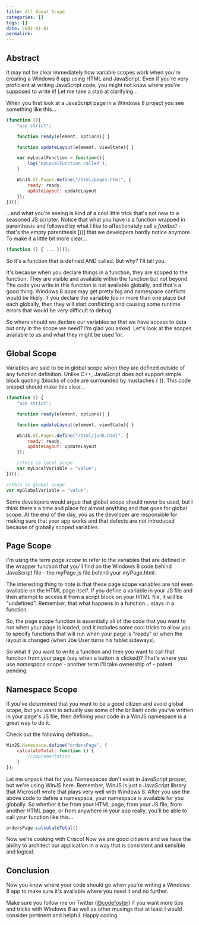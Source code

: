```yaml
---
title: All About Scope
categories: []
tags: []
date: 2001-01-01
permalink: 
---
```


## Abstract

It may not be clear immediately how variable scopes work when you're creating a Windows 8 app using HTML and JavaScript. Even if you're very proficient at writing JavaScript code, you might not know where you're supposed to write it! Let me take a stab at clarifying...

When you first look at a JavaScript page in a Windows 8 project you see  something like this...

``` js
(function (){
    "use strict";

    function ready(element, options){ }

    function updateLayout(element, viewState){ }

    var myLocalFunction = function(){
        log('myLocalFunction called');
    }

    WinJS.UI.Pages.define("/html/page1.html", {
        ready: ready,
        updateLayout: updateLayout
    });
})();
```

...and what you're seeing is kind of a cool little trick that's not new to a seasoned JS scripter. Notice that what you have is a function wrapped in parenthesis and followed by what I like to affectionately call a _football_ - that's the empty parenthesis [()] that we developers hardly notice anymore. To make it a little bit more clear...

``` js
(function () { ... })();
```

So it's a function that is defined AND called. But why? I'll tell you.

It's because when you declare things in a function, they are scoped to the function. They are visible and available within the function but not beyond. The code you write in this function is not available globally, and that's a good thing. Windows 8 apps may get pretty big and namespace conflicts would be likely. If you declare the variable _foo_ in more than one place but each globally, then they will start conflicting and causing some runtime errors that would be very difficult to debug.

So where should we declare our variables so that we have access to data but only in the scope we need? I'm glad you asked. Let's look at the scopes available to us and what they might be used for.

## Global Scope

Variables are said to be in global scope when they are defined outside of any function definition. Unlike C++, JavaScript does not support simple block quoting (blocks of code are surrounded by mustaches { }). This code snippet should make this clear...

``` js
(function () {
    "use strict";

    function ready(element, options){ }

    function updateLayout(element, viewState){ }

    WinJS.UI.Pages.define("/html/junk.html", {
        ready: ready,
        updateLayout: updateLayout
    });

    //this is local scope
    var myLocalVariable = "value";
})();

//this is global scope
var myGlobalVariable = "value"; 
```

Some developers would argue that global scope should never be used, but I think there's a time and place for almost anything and that goes for global scope. At the end of the day, you as the developer are responsible for making sure that your app works and that defects are not introduced because of globally scoped variables.

## Page Scope

I'm using the term _page scope_ to refer to the variables that are defined in the wrapper function that you'll find on the Windows 8 code behind JavaScript file &ndash; the myPage.js file behind your myPage.html.

The interesting thing to note is that these page scope variables are not even available on the HTML page itself. If you define a variable in your JS file and then attempt to access it from a script block on your HTML file, it will be "undefined". Remember, that what happens in a function... stays in a function.

So, the page scope function is essentially all of the code that you want to run when your page is loaded, and it includes some cool tricks to allow you to specify functions that will run when your page is "ready" or when the layout is changed (when Joe User turns his tablet sideways).

So what if you want to write a function and then you want to call that function from your page (say when a button is clicked)? That's where you use _namespace scope_ - another term I'll take ownership of &ndash; patent pending.

## Namespace Scope

If you've determined that you want to be a good citizen and avoid global scope, but you want to actually use some of the brilliant code you've written in your page's JS file, then defining your code in a WinJS namespace is a great way to do it.

Check out the following definition...

``` js
WinJS.Namespace.define("ordersPage", {
    calculateTotal: function () {
        //implementation
    }
});
```

Let me unpack that for you. Namespaces don't exist in JavaScript proper, but we're using WinJS here. Remember, WinJS is just a JavaScript library that Microsoft wrote that plays very well with Windows 8\. After you use the above code to define a namespace, your namespace is available for you globally. So whether it be from your HTML page, from your JS file, from another HTML page, or from anywhere in your app really, you'll be able to call your function like this...

``` js
ordersPage.calculateTotal()
```

Now we're cooking with Crisco! Now we are good citizens and we have the ability to architect our application in a way that is consistent and sensible and logical.

## Conclusion

Now you know where your code should go when you're writing a Windows 8 app to make sure it's available where you need it and no further.

Make sure you follow me on Twitter ([@codefoster](http://www.twitter.com/codefoster)) if you want more tips and tricks with Windows 8 as well as other musings that at least I would consider pertinent and helpful. Happy coding.